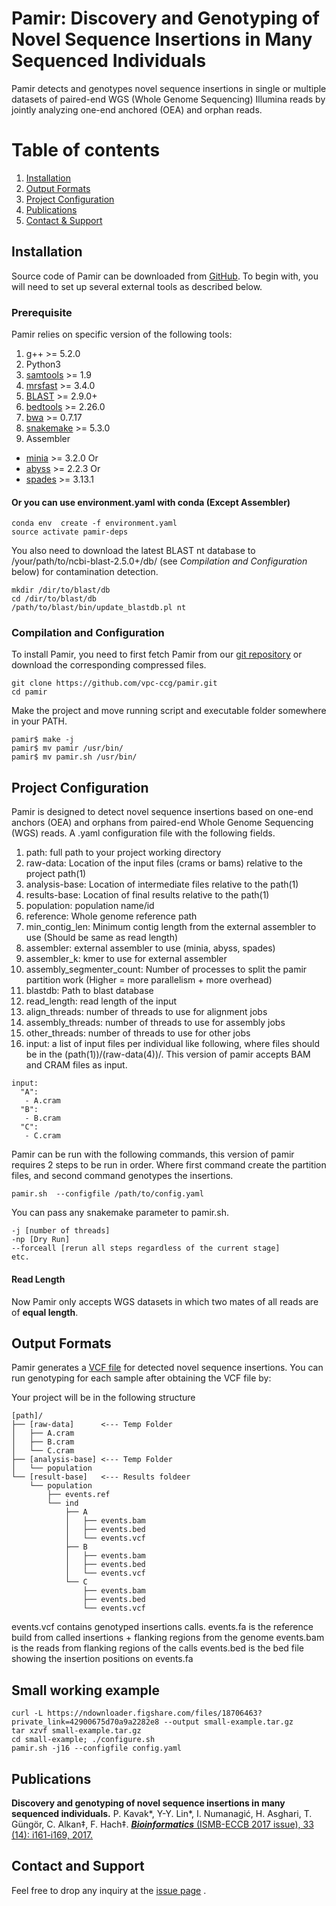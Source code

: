 
Pamir: Discovery and Genotyping of Novel Sequence Insertions in Many Sequenced Individuals
======
Pamir detects and genotypes novel sequence insertions in single or multiple datasets of paired-end WGS (Whole Genome Sequencing) Illumina reads by jointly analyzing one-end anchored (OEA) and orphan reads.

# Table of contents
1. [Installation](#installation)
2. [Output Formats](#output-formats)
3. [Project Configuration](#project-configuration)
4. [Publications](#publications)
5. [Contact & Support](#contact-and-support)

## Installation
Source code of Pamir can be downloaded from [GitHub](https://github.com/vpc-ccg/pamir). To begin with, you will need to set up several external tools as described below.

### Prerequisite
Pamir relies on specific version of the following tools:
1. g++ >= 5.2.0
2. Python3
3. [samtools](http://www.htslib.org/) >= 1.9
4. [mrsfast](https://github.com/sfu-compbio/mrsfast) >= 3.4.0
5. [BLAST](ftp://ftp.ncbi.nlm.nih.gov/blast/executables/blast\+/LATEST/) >= 2.9.0+
6. [bedtools](https://bedtools.readthedocs.io/en/latest/) >= 2.26.0
7. [bwa](https://github.com/lh3/bwa) >= 0.7.17
8. [snakemake](https://snakemake.readthedocs.io/en/stable/) >= 5.3.0
9. Assembler
* [minia](https://github.com/GATB/minia) >= 3.2.0 Or
* [abyss](https://github.com/bcgsc/abyss) >= 2.2.3 Or
* [spades](https://github.com/ablab/spades) >= 3.13.1

#### Or you can use environment.yaml with conda (Except Assembler)
    conda env  create -f environment.yaml
    source activate pamir-deps 




   You also need to download the latest BLAST nt database to /your/path/to/ncbi-blast-2.5.0+/db/ (see *Compilation and Configuration* below) for contamination detection. 


```
mkdir /dir/to/blast/db
cd /dir/to/blast/db
/path/to/blast/bin/update_blastdb.pl nt
```

### Compilation and Configuration
To install Pamir, you need to first fetch Pamir from our [git repository](https://github.com/vpc-ccg/pamir) or download the corresponding compressed files. 
```
git clone https://github.com/vpc-ccg/pamir.git
cd pamir
```

Make the project and move running script and executable folder somewhere in your PATH.
```
pamir$ make -j
pamir$ mv pamir /usr/bin/
pamir$ mv pamir.sh /usr/bin/
```

## Project Configuration
Pamir is designed to detect novel sequence insertions based on one-end anchors (OEA) and orphans from paired-end Whole Genome Sequencing (WGS) reads. A .yaml configuration file with the following fields.

1. path: full path to your project working directory
2. raw-data: Location of the input files (crams or bams) relative to the project path(1)
3. analysis-base: Location of intermediate files relative to the path(1)
4. results-base: Location of final results relative to the path(1)
5. population: population name/id
6. reference: Whole genome reference path
7. min\_contig\_len: Minimum contig length from the external assembler to use (Should be same as read length)
8. assembler: external assembler to use (minia, abyss, spades)
9. assembler\_k: kmer to use for external assembler
10. assembly\_segmenter\_count: Number of processes to split the pamir partition work (Higher = more parallelism + more overhead) 
11. blastdb: Path to blast database
12. read\_length: read length of the input
13. align\_threads: number of threads to use for alignment jobs
14. assembly\_threads: number of threads to use for assembly jobs
15. other\_threads: number of threads to use for other jobs
16. input: a list of input files per individual like following, where files should be in the (path(1))/(raw-data(4))/. This version of pamir accepts BAM and CRAM files as input.

```
input:
  "A":
   - A.cram
  "B":
   - B.cram
  "C":
   - C.cram
```

Pamir can be run with the following commands, this version of pamir requires 2 steps to be run in order. Where first command create the partition files, and second command genotypes the insertions.
```
pamir.sh  --configfile /path/to/config.yaml
```

You can pass any snakemake parameter to pamir.sh.
```
-j [number of threads]
-np [Dry Run]
--forceall [rerun all steps regardless of the current stage]
etc.
```


#### Read Length
Now Pamir only accepts WGS datasets in which two mates of all reads are of **equal length**.


## Output Formats
Pamir generates a [VCF file](https://samtools.github.io/hts-specs/VCFv4.2.pdf) for detected novel sequence insertions. You can run genotyping for each sample after obtaining the VCF file by:

Your project will be in the following structure
```
[path]/
├── [raw-data]      <--- Temp Folder
│   ├── A.cram
│   ├── B.cram
│   └── C.cram
├── [analysis-base] <--- Temp Folder
│   └── population
└── [result-base]   <--- Results foldeer
    └── population
        ├── events.ref
        └── ind
            ├── A
            │   ├── events.bam
            │   ├── events.bed
            │   └── events.vcf
            ├── B
            │   ├── events.bam
            │   ├── events.bed
            │   └── events.vcf
            └── C
                ├── events.bam
                ├── events.bed
                └── events.vcf
```


events.vcf contains genotyped insertions calls.
events.fa  is the reference build from called insertions + flanking regions from the genome
events.bam is the reads from flanking regions of the calls
events.bed is the bed file showing the insertion positions on events.fa


## Small working example
    curl -L https://ndownloader.figshare.com/files/18706463?private_link=42900675d70a9a2282e8 --output small-example.tar.gz
    tar xzvf small-example.tar.gz
    cd small-example; ./configure.sh
    pamir.sh -j16 --configfile config.yaml

## Publications
**Discovery and genotyping of novel sequence insertions in many sequenced individuals.** P. Kavak*, Y-Y. Lin*, I. Numanagić, H. Asghari, T. Güngör, C. Alkan‡, F. Hach‡. [***Bioinformatics*** (ISMB-ECCB 2017 issue), 33 (14): i161-i169, 2017.](https://doi.org/10.1093/bioinformatics/btx254)

## Contact and Support

Feel free to drop any inquiry at the [issue page](https://github.com/vpc-ccg/pamir/issues)    .

